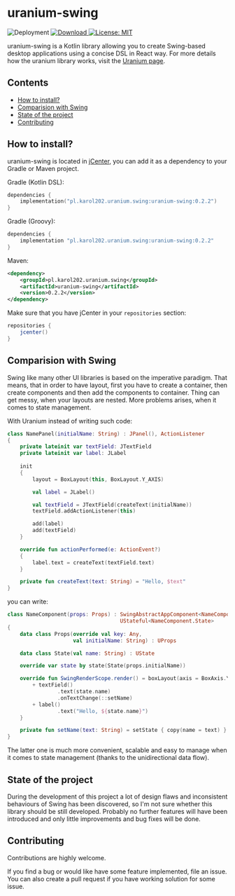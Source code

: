 # uranium-swing

![Deployment](
https://github.com/karol-202/uranium-swing/workflows/Deployment/badge.svg
)
[ ![Download](https://api.bintray.com/packages/karol202/uranium/uranium-swing/images/download.svg) ](
https://bintray.com/karol202/uranium/uranium-swing/_latestVersion
)
[ ![License: MIT](https://img.shields.io/badge/License-MIT-yellow.svg) ](
https://opensource.org/licenses/MIT
)

uranium-swing is a Kotlin library allowing you to create Swing-based desktop
applications using a concise DSL in React way. For more details how the
uranium library works, visit the [Uranium page](https://github.com/karol-202/uranium).

## Contents
- [How to install?](#how-to-install)
- [Comparision with Swing](#comparision-with-swing)
- [State of the project](#state-of-the-project)
- [Contributing](#contributing)

## How to install?

uranium-swing is located in [jCenter](https://bintray.com/karol202/uranium/uranium-swing),
you can add it as a dependency to your Gradle or Maven project.

Gradle (Kotlin DSL):
```kotlin
dependencies {
    implementation("pl.karol202.uranium.swing:uranium-swing:0.2.2")
}
```

Gradle (Groovy):
```groovy
dependencies {
    implementation "pl.karol202.uranium.swing:uranium-swing:0.2.2"
}
```

Maven:
```xml
<dependency>
    <groupId>pl.karol202.uranium.swing</groupId>
    <artifactId>uranium-swing</artifactId>
    <version>0.2.2</version>
</dependency>
```

Make sure that you have jCenter in your `repositories` section:
```groovy
repositories {
    jcenter()
}
```

## Comparision with Swing

Swing like many other UI libraries is based on the imperative paradigm.
That means, that in order to have layout, first you have to create a container,
then create components and then add the components to container.
Thing can get messy, when your layouts are nested. More problems arises,
when it comes to state management.

With Uranium instead of writing such code:
```kotlin
class NamePanel(initialName: String) : JPanel(), ActionListener
{
	private lateinit var textField: JTextField
	private lateinit var label: JLabel
	
	init
	{
		layout = BoxLayout(this, BoxLayout.Y_AXIS)

		val label = JLabel()

		val textField = JTextField(createText(initialName))
		textField.addActionListener(this)

		add(label)
		add(textField)
	}

	override fun actionPerformed(e: ActionEvent?)
	{
		label.text = createText(textField.text)
	}

	private fun createText(text: String) = "Hello, $text"
}
```
you can write:
```kotlin
class NameComponent(props: Props) : SwingAbstractAppComponent<NameComponent.Props>(props),
                                    UStateful<NameComponent.State>
{
    data class Props(override val key: Any,
                     val initialName: String) : UProps

    data class State(val name: String) : UState

    override var state by state(State(props.initialName))

    override fun SwingRenderScope.render() = boxLayout(axis = BoxAxis.Y) {
        + textField()
                .text(state.name)
                .onTextChange(::setName)
        + label()
                .text("Hello, ${state.name}")
    }

    private fun setName(text: String) = setState { copy(name = text) }
}
```

The latter one is much more convenient, scalable and easy to manage
when it comes to state management (thanks to the unidirectional data flow).

## State of the project

During the development of this project a lot of design flaws and inconsistent
behaviours of Swing has been discovered, so I'm not sure whether this library
should be still developed. Probably no further features will have been introduced 
and only little improvements and bug fixes will be done.

## Contributing

Contributions are highly welcome.

If you find a bug or would like have some feature implemented, file an issue.
You can also create a pull request if you have working solution for some issue.
